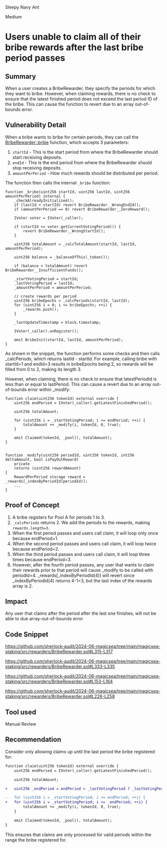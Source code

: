 Sleepy Navy Ant

Medium

# Users unable to claim all of their bribe rewards after the last bribe period passes

## Summary

When a user creates a BribeRewarder, they specify the periods for which they want to bribe. However, when claiming rewards, there is no check to ensure that the latest finished period does not exceed the last period ID of the bribe. This can cause the function to revert due to an array out-of-bounds error.

## Vulnerability Detail


When a bribe wants to bribe for certain periods, they can call the [BribeRewarder::bribe](https://github.com/sherlock-audit/2024-06-magicsea/blob/main/magicsea-staking/src/rewarders/BribeRewarder.sol#L132-L133) function, which accepts 3 parameters:

1. `startId` - This is the start period from where the BribeRewarder should start receiving deposits.
2. `endId` - This is the end period from where the BribeRewarder should stop receiving deposits.
3. `amountPerPeriod` - How much rewards should be distributed per period.

The function then calls the internal `_bribe` function:

```solidity
function _bribe(uint256 startId, uint256 lastId, uint256 amountPerPeriod) internal {
    _checkAlreadyInitialized();
    if (lastId < startId) revert BribeRewarder__WrongEndId();
    if (amountPerPeriod == 0) revert BribeRewarder__ZeroReward();

    IVoter voter = IVoter(_caller);

    if (startId <= voter.getCurrentVotingPeriod()) {
        revert BribeRewarder__WrongStartId();
    }

    uint256 totalAmount = _calcTotalAmount(startId, lastId, amountPerPeriod);

    uint256 balance = _balanceOfThis(_token());

    if (balance < totalAmount) revert BribeRewarder__InsufficientFunds();

    _startVotingPeriod = startId;
    _lastVotingPeriod = lastId;
    _amountPerPeriod = amountPerPeriod;

    // create rewards per period
    uint256 bribeEpochs = _calcPeriods(startId, lastId);
    for (uint256 i = 0; i <= bribeEpochs; ++i) {
        _rewards.push();
    }

    _lastUpdateTimestamp = block.timestamp;

    IVoter(_caller).onRegister();

    emit BribeInit(startId, lastId, amountPerPeriod);
}
```

As shown in the snippet, the function performs some checks and then calls _calcPeriods, which returns lastId - startId. For example, calling bribe with startId=1 and endId=3 results in bribeEpochs being 2, so rewards will be filled from 0 to 2, making its length 3.

However, when claiming, there is no check to ensure that latestPeriodId is less than or equal to lastPeriod. This can cause a revert due to an array out-of-bounds error within _modify:

```solidity
function claim(uint256 tokenId) external override {
    uint256 endPeriod = IVoter(_caller).getLatestFinishedPeriod();

    uint256 totalAmount;

    for (uint256 i = _startVotingPeriod; i <= endPeriod; ++i) {
        totalAmount += _modify(i, tokenId, 0, true);
    }

    emit Claimed(tokenId, _pool(), totalAmount);
}
```

```solidity

function _modify(uint256 periodId, uint256 tokenId, int256 deltaAmount, bool isPayOutReward)
    private
    returns (uint256 rewardAmount)
{
    RewardPerPeriod storage reward = _rewards[_indexByPeriodId(periodId)];
    ...
}
```

## Proof of Concept
1. A bribe registers for Pool A for periods 1 to 3.
2. `_calcPeriods` returns 2. We add the periods to the rewards, making `rewards.length=3`.
3. When the first period passes and users call claim, it will loop only once because endPeriod=1.
4. When the second period passes and users call claim, it will loop twice because endPeriod=2.
5. When the third period passes and users call claim, it will loop three times because endPeriod=3.
6. However, after the fourth period passes, any user that wants to claim their rewards prior to that period will cause _modify to be called with periodId=4. _rewards[_indexByPeriodId(4)] will revert since _indexByPeriodId(4) returns 4-1=3, but the last index of the rewards array is 2.

## Impact

Any user that  claims after the period after the last one finishes, will not be able to due array-out-of-bounds error

## Code Snippet

https://github.com/sherlock-audit/2024-06-magicsea/tree/main/magicsea-staking/src/rewarders/BribeRewarder.sol#L315-L317

https://github.com/sherlock-audit/2024-06-magicsea/tree/main/magicsea-staking/src/rewarders/BribeRewarder.sol#L333-L335

https://github.com/sherlock-audit/2024-06-magicsea/tree/main/magicsea-staking/src/rewarders/BribeRewarder.sol#L153-L164

https://github.com/sherlock-audit/2024-06-magicsea/tree/main/magicsea-staking/src/rewarders/BribeRewarder.sol#L226-L258

## Tool used

Manual Review

## Recommendation

Consider only allowing claims up until the last period the bribe registered for:

```diff
function claim(uint256 tokenId) external override {
    uint256 endPeriod = IVoter(_caller).getLatestFinishedPeriod();

    uint256 totalAmount;

+   uint256 _endPeriod = endPeriod > _lastVotingPeriod ? _lastVotingPeriod : endPeriod;

-   for (uint256 i = _startVotingPeriod; i <= endPeriod; ++i) {
+   for (uint256 i = _startVotingPeriod; i <= _endPeriod; ++i) {
        totalAmount += _modify(i, tokenId, 0, true);
    }

    emit Claimed(tokenId, _pool(), totalAmount);
}
```

This ensures that claims are only processed for valid periods within the range the bribe registered for.
